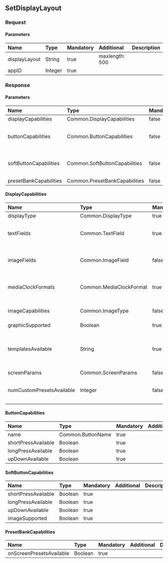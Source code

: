 ## SetDisplayLayout


### Request

#### Parameters

|Name|Type|Mandatory|Additional|Description|
|:---|:---|:--------|:---------|:----------|
|displayLayout|String|true|maxlength: 500||
|appID|Integer|true|||

### Response

#### Parameters

|Name|Type|Mandatory|Additional|Description|
|:---|:---|:--------|:---------|:----------|
|displayCapabilities|Common.DisplayCapabilities|false|||
|buttonCapabilities|Common.ButtonCapabilities|false|array: true<br>minsize: 1<br>maxsize: 100||
|softButtonCapabilities|Common.SoftButtonCapabilities|false|array: true<br>minsize: 1<br>maxsize: 100||
|presetBankCapabilities|Common.PresetBankCapabilities|false|||

#### DisplayCapabilities

|Name|Type|Mandatory|Additional|Description|
|:---|:---|:--------|:---------|:----------|
|displayType|Common.DisplayType|true|||
|textFields|Common.TextField|true|array: true<br>minsize: 0<br>maxsize: 100||
|imageFields|Common.ImageField|false|array: true<br>minsize: 1<br>maxsize: 100||
|mediaClockFormats|Common.MediaClockFormat|true|array: true<br>minsize: 0<br>maxsize: 100||
|imageCapabilities|Common.ImageType|false|array: true<br>minsize: 0<br>maxsize: 2||
|graphicSupported|Boolean|true|||
|templatesAvailable|String|true|array: true<br>minsize: 0<br>maxsize: 100<br>maxlength: 100||
|screenParams|Common.ScreenParams|false|||
|numCustomPresetsAvailable|Integer|false|minvalue: 1<br>maxvalue: 100||

#### ButtonCapabilities

|Name|Type|Mandatory|Additional|Description|
|:---|:---|:--------|:---------|:----------|
|name|Common.ButtonName|true|||
|shortPressAvailable|Boolean|true|||
|longPressAvailable|Boolean|true|||
|upDownAvailable|Boolean|true|||

#### SoftButtonCapabilities

|Name|Type|Mandatory|Additional|Description|
|:---|:---|:--------|:---------|:----------|
|shortPressAvailable|Boolean|true|||
|longPressAvailable|Boolean|true|||
|upDownAvailable|Boolean|true|||
|imageSupported|Boolean|true|||

#### PresetBankCapabilities

|Name|Type|Mandatory|Additional|Description|
|:---|:---|:--------|:---------|:----------|
|onScreenPresetsAvailable|Boolean|true|||
